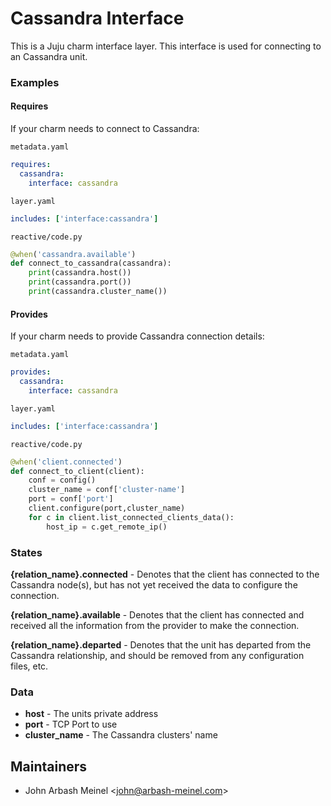 # Cassandra Interface

 This is a Juju charm interface layer. This interface is used for
 connecting to an Cassandra unit.

### Examples

#### Requires

If your charm needs to connect to Cassandra:

  `metadata.yaml`

```yaml
requires:
  cassandra:
    interface: cassandra
```

  `layer.yaml`

```yaml
includes: ['interface:cassandra']
```  

  `reactive/code.py`

```python
@when('cassandra.available')
def connect_to_cassandra(cassandra):
    print(cassandra.host())
    print(cassandra.port())
    print(cassandra.cluster_name())

```


#### Provides

If your charm needs to provide Cassandra connection details:

  `metadata.yaml`

```yaml
provides:
  cassandra:
    interface: cassandra
```

  `layer.yaml`

```yaml
includes: ['interface:cassandra']
```

  `reactive/code.py`

```python
@when('client.connected')
def connect_to_client(client):
    conf = config()
    cluster_name = conf['cluster-name']
    port = conf['port']
    client.configure(port,cluster_name)
    for c in client.list_connected_clients_data():
        host_ip = c.get_remote_ip()
```

### States

**{relation_name}.connected** - Denotes that the client has connected to the
Cassandra node(s), but has not yet received the data to configure the
connection.

**{relation_name}.available** - Denotes that the client has connected and
received all the information from the provider to make the connection.

**{relation_name}.departed** - Denotes that the unit has departed from the
Cassandra relationship, and should be removed from any configuration
files, etc.

### Data

- **host** - The units private address
- **port** - TCP Port to use
- **cluster_name** - The Cassandra clusters' name

## Maintainers

 - John Arbash Meinel &lt;john@arbash-meinel.com&gt;
